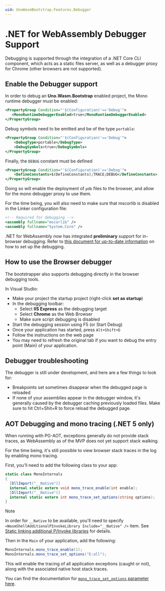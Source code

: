 ```yaml
---
uid: UnoWasmBootstrap.Features.Debugger
---
```


# .NET for WebAssembly Debugger Support

Debugging is supported through the integration of a .NET Core CLI component, which acts as a static files server, as well as a debugger proxy for Chrome (other browsers are not supported).

## Enable the Debugger support

In order to debug an **Uno.Wasm.Bootstrap** enabled project, the Mono runtime debugger must be enabled:

```xml
<PropertyGroup Condition="'$(Configuration)'=='Debug'">
   <MonoRuntimeDebuggerEnabled>true</MonoRuntimeDebuggerEnabled>
</PropertyGroup>
```

Debug symbols need to be emitted and be of the type `portable`:

```xml
<PropertyGroup Condition="'$(Configuration)'=='Debug'">
    <DebugType>portable</DebugType>
    <DebugSymbols>true</DebugSymbols>
</PropertyGroup>
```

Finally, the `DEBUG` constant must be defined

```xml
<PropertyGroup Condition="'$(Configuration)'=='Debug'">
    <DefineConstants>$(DefineConstants);TRACE;DEBUG</DefineConstants>
</PropertyGroup>
```

Doing so will enable the deployment of `pdb` files to the browser, and allow for the mono debugger proxy to use them.

For the time being, you will also need to make sure that mscorlib is disabled in the Linker configuration file:

```xml
<!-- Required for debugging -->
<assembly fullname="mscorlib" />
<assembly fullname="System.Core" />
```

.NET for WebAssembly now has integrated **preliminary** support for in-browser debugging. Refer to
[this document for up-to-date information](https://github.com/dotnet/runtime/blob/main/docs/workflow/debugging/mono/wasm-debugging.md) on how to set up the debugging.

## How to use the Browser debugger

The bootstrapper also supports debugging directly in the browser debugging tools.

In Visual Studio:

- Make your project the startup project (right-click **set as startup**)
- In the debugging toolbar:
  - Select **IIS Express** as the debugging target
  - Select **Chrome** as the Web Browser
  - Make sure script debugging is disabled
- Start the debugging session using F5 (or Start Debug)
- Once your application has started, press `Alt+Shift+D`
- Follow the instructions on the web page
- You may need to refresh the original tab if you want to debug the entry point (Main) of your application.

## Debugger troubleshooting

The debugger is still under development, and here are a few things to look for:

- Breakpoints set sometimes disappear when the debugged page is reloaded
- If none of your assemblies appear in the debugger window, it's generally caused
by the debugger caching previously loaded files. Make sure to hit Ctrl+Shit+R to force reload the debugged page.

## AOT Debugging and mono tracing (.NET 5 only)

When running with PG-AOT, exceptions generally do not provide stack traces, as WebAssembly as of the MVP does not yet support stack walking.

For the time being, it's still possible to view browser stack traces in the log by enabling mono tracing.

First, you'll need to add the following class to your app:

```csharp
static class MonoInternals
{
  [DllImport("__Native")]
  internal static extern void mono_trace_enable(int enable);
  [DllImport("__Native")]
  internal static extern int mono_trace_set_options(string options);
}
```

> [!NOTE]
> In order for `__Native` to be available, you'll need to specify `<WasmShellAdditionalPInvokeLibrary Include="__Native" />` item. See [Static linking additional P/Invoke libraries](features-module-linking.md#static-linking-additional-pinvoke-libraries) for details.

Then in the `Main` of your application, add the following:

```csharp
MonoInternals.mono_trace_enable(1);
MonoInternals.mono_trace_set_options("E:all");
```

This will enable the tracing of all application exceptions (caught or not), along with the associated native host stack traces.

You can find the documentation for [`mono_trace_set_options` parameter here](https://www.mono-project.com/docs/debug+profile/debug/#tracing-program-execution).
